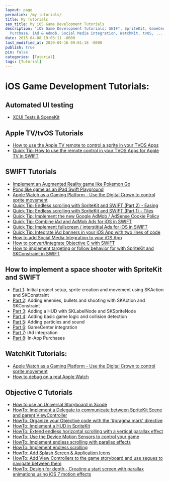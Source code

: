 ```yaml
---
layout: page
permalink: /my-tutorials/
title: My Tutorials
seo_title: My iOS Game Development Tutorials
description: 'iOS Game Development Tutorials: SWIFT, SpriteKit, GameCenter, InApp
  Purchase, iAd & Admob, Social Media integration, WatchKit, tvOS, ...'
date: 2015-04-08 19:03:11 -0000
last_modified_at: 2020-04-16 09:01:18 -0000
publish: true
pin: false
categories: [Tutorial]
tags: [Tutorial]
---
```

# iOS Game Development Tutorials:

## Automated UI testing

  * [XCUI Tests & SceneKit](/xcui-tests-scenekit "XCUI Tests & SceneKit")



## Apple TV/tvOS Tutorials

  * [How to use the Apple TV remote to control a sprite in your TVOS Apps](/how-to-implement-a-space-shooter-with-spritekit-and-swift-part-5-particles-and-sound89)
  * [Quick Tip: How to use the remote control in your TVOS Apps for Apple TV in SWIFT](/how-to-implement-a-space-shooter-with-spritekit-and-swift-part-5-particles-and-sound56)



## SWIFT Tutorials

  * [Implement an Augmented Reality game like Pokemon Go](/implementing-an-augmented-reality-game-like-pokemon-go-part-1)
  * [Pong like game as an iPad Swift Playground](/pong_swift_playground_ipad)
  * [Apple Watch as a Gaming Platform - Use the Digital Crown to control sprite movement](/how-to-implement-a-space-shooter-with-spritekit-and-swift-part-3-create-a-hud38 )
  * [Quick Tip: Endless scrolling with SpriteKit and SWIFT (Part 2) - Easing](/how-to-implement-a-space-shooter-with-spritekit-and-swift-part-4-collision-detection86)
  * [Quick Tip: Endless scrolling with SpriteKit and SWIFT (Part 1) - Tiles](/how-to-implement-a-space-shooter-with-spritekit-and-swift-part-4-collision-detection43)
  * [Quick Tip: Implement the new Google AdMob / AdSense Cookie Policy](/how-to-implement-a-space-shooter-with-spritekit-and-swift-part-5-particles-and-sound43)
  * [Quick Tip: Combine iAd and AdMob Ads for iOS in SWIFT](/quick-tip-combine-iad-and-admob-ads-for-ios-in-swift)
  * [Quick Tip: Implement fullscreen / interstitial Ads for iOS in SWIFT](/how-to-implement-a-space-shooter-with-spritekit-and-swift-part-6-game-center-integration03)
  * [Quick Tip: Integrate iAd banners in your iOS App with two lines of code](/how-to-implement-a-space-shooter-with-spritekit-and-swift-part-6-game-center-integration48)
  * [How to add Social Media Integration to your iOS App](/how-to-add-social-media-integration-to-your-ios-app)
  * [How to convert/integrate Objective C with SWIFT](/how-to-convertintegrate-swift-with-objective-c)
  * [How to implement targeting or follow behavior for with SpriteKit and SKConstraint in SWIFT](/howto-implement-targeting-or-follow-behavior-for-sprites-with-spritekit-and-skconstraint-in-swift)



## How to implement a space shooter with SpriteKit and SWIFT

  * [Part 1](/how-to-implement-a-space-shooter-with-spritekit-and-swift-part-1): Initial project setup, sprite creation and movement using SKAction and SKConstraint
  * [Part 2](/how-to-implement-a-space-shooter-with-spritekit-and-swift-part-2): Adding enemies, bullets and shooting with SKAction and SKConstraint
  * [Part 3](/how-to-implement-a-space-shooter-with-spritekit-and-swift-part-3-create-a-hud): Adding a HUD with SKLabelNode and SKSpriteNode
  * [Part 4](/how-to-implement-a-space-shooter-with-spritekit-and-swift-part-4-collision-detection): Adding basic game logic and collision detection
  * [Part 5](/how-to-implement-a-space-shooter-with-spritekit-and-swift-part-5-particles-and-sound): Adding particles and sound
  * [Part 6](/how-to-implement-a-space-shooter-with-spritekit-and-swift-part-6-game-center-integration): GameCenter integration
  * [Part 7](/how-to-implement-a-space-shooter-with-spritekit-and-swift-part-7-iad-integration): iAd integration
  * [Part 8](/how-to-implement-in-app-purchase-for-your-ios-app-in-swift): In-App Purchases



## WatchKit Tutorials:

  * [Apple Watch as a Gaming Platform - Use the Digital Crown to control sprite movement](/how-to-implement-a-space-shooter-with-spritekit-and-swift-part-3-create-a-hud38 )
  * [How to debug on a real Apple Watch](/how-to-debug-on-a-real-apple-watch "How to debug on a real Apple Watch")



## Objective C Tutorials

  * [How to use an Universal Storyboard in Xcode](/create-app-preview-videos-for-the-appstore)
  * [HowTo: Implement a Delegate to communicate between SpriteKit Scene and parent ViewController](/howto-implement-a-delegate-pattern-to-communicate-between-a-spritekit-scene-and-the-parent-viewcontroller)
  * [HowTo: Organize your Objective code with the '#pragma mark' directive](/howto-organize-your-objective-code-with-the-pragma-mark-directive)
  * [HowTo: Implement a HUD in SpriteKit](/howto-implement-a-hud-in-spritekit)
  * [HowTo: Extend endless horizontal scrolling with a vertical parallax effect](/howto-extend-endless-horizontal-scrolling-with-a-vertical-parallax-effect)
  * [HowTo: Use the Device Motion Sensors to control your game](/howto-use-the-device-motion-sensors-to-control-your-game)
  * [HowTo: Implement endless scrolling with parallax effects](/howto-implement-endless-scrolling-with-parallax-effects)
  * [HowTo: Implement endless scrolling](/howto-implement-endless-scrolling)
  * [HowTo: Add Splash Screen & Application Icons](/howto-add-splash-screen-application-icons)
  * [HowTo: Add View Controllers to the game storyboard and use segues to navigate between them](/howto-add-view-controllers-to-the-game-storyboard-and-use-segues-to-navigate-between-them)
  * [HowTo: Design for depth - Creating a start screen with parallax animations using iOS 7 motion effects ](/howto-design-for-depth-creating-a-start-screen-with-parallax-animations-using-ios-7-motion-effects)


